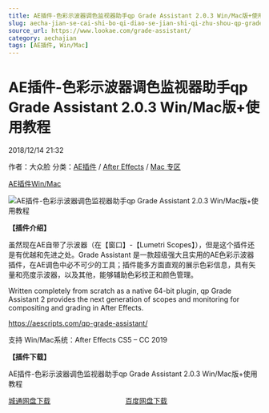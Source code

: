```yaml
---
title: AE插件-色彩示波器调色监视器助手qp Grade Assistant 2.0.3 Win/Mac版+使用教程
slug: aecha-jian-se-cai-shi-bo-qi-diao-se-jian-shi-qi-zhu-shou-qp-grade-assistant-2-0-3-win-macban-shi-yong-jiao-cheng
source_url: https://www.lookae.com/grade-assistant/
category: aechajian
tags: [AE插件, Win/Mac]
---
```

# AE插件-色彩示波器调色监视器助手qp Grade Assistant 2.0.3 Win/Mac版+使用教程

2018/12/14 21:32

作者：大众脸
分类：[AE插件](https://www.lookae.com/after-effects/aechajian/) / [After Effects](https://www.lookae.com/after-effects/) / [Mac 专区](https://www.lookae.com/mac-osx/)

[AE插件](https://www.lookae.com/tag/ae%e6%8f%92%e4%bb%b6/)[Win/Mac](https://www.lookae.com/tag/winmac/)

![AE插件-色彩示波器调色监视器助手qp Grade Assistant 2.0.3 Win/Mac版+使用教程](https://www.lookae.com/wp-content/uploads/2014/04/qp-Grade.jpg "AE插件-色彩示波器调色监视器助手qp Grade Assistant 2.0.3 Win/Mac版+使用教程-LookAE.com")

**【插件介绍】**

虽然现在AE自带了示波器（在【窗口】-【Lumetri Scopes】），但是这个插件还是有优越和先进之处。Grade Assistant 是一款超级强大且实用的AE色彩示波器插件，在AE调色中必不可少的工具；插件能多方面直观的展示色彩信息，具有矢量和亮度示波器，以及其他，能够辅助色彩校正和颜色管理。

Written completely from scratch as a native 64-bit plugin, qp Grade Assistant 2 provides the next generation of scopes and monitoring for compositing and grading in After Effects.

https://aescripts.com/qp-grade-assistant/

支持 Win/Mac系统：After Effects CS5 – CC 2019

**【插件下载】**

AE插件-色彩示波器调色监视器助手qp Grade Assistant 2.0.3 Win/Mac版+使用教程

[城通网盘下载](https://lookae.ctfile.com/fs/680462-325240375)                                      [百度网盘下载](https://pan.baidu.com/s/1Vmi2N1-nDb94u-o6Iq8zZg)
